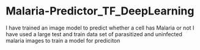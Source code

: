 # Malaria-Predictor_TF_DeepLearning
I have trained an image model to predict whether a cell has Malaria or not
I have used a large test and train data set of parasitized and uninfected malaria images to train a model for prediciton 
